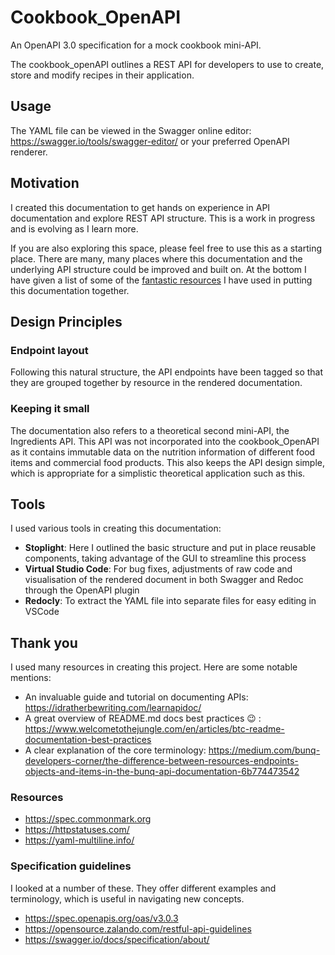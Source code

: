 # Cookbook_OpenAPI

An OpenAPI 3.0 specification for a mock cookbook mini-API. 

The cookbook_openAPI outlines a REST API for developers to use to create, store and modify recipes in their application. 

## Usage

The YAML file can be viewed in the Swagger online editor: https://swagger.io/tools/swagger-editor/ or your preferred OpenAPI renderer. 

## Motivation
I created this documentation to get hands on experience in API documentation and explore REST API structure. This is a work in progress and is evolving as I learn more. 

If you are also exploring this space, please feel free to use this as a starting place. There are many, many places where this documentation and the underlying API structure could be improved and built on. At the bottom I have given a list of some of the [fantastic resources](##Thank_you) I have used in putting this documentation together. 

## Design Principles
### Endpoint layout
<!-- The cookbook_openAPI holds recipes that are broken into three broad resources: recipe (the summary or meta data of the recipe), preparation and ingredients. The premise is that this allows rapid loading of each section in the customers' applications, as they do not have to pull the whole recipe at once. This also permits more flexibility in how the data is displayed.  -->

Following this natural structure, the API endpoints have been tagged so that they are grouped together by resource in the rendered documentation. 

### Keeping it small
The documentation also refers to a theoretical second mini-API, the Ingredients API. This API was not incorporated into the cookbook_OpenAPI as it contains immutable data on the nutrition information of different food items and commercial food products. This also keeps the API design simple, which is appropriate for a simplistic theoretical application such as this.

## Tools
I used various tools in creating this documentation:
- **Stoplight**: Here I outlined the basic structure and put in place reusable components, taking advantage of the GUI to streamline this process
- **Virtual Studio Code**: For bug fixes, adjustments of raw code and visualisation of the rendered document in both Swagger and Redoc through the OpenAPI plugin
- **Redocly**: To extract the YAML file into separate files for easy editing in VSCode

## Thank you
I used many resources in creating this project. Here are some notable mentions:
- An invaluable guide and tutorial on documenting APIs: https://idratherbewriting.com/learnapidoc/
- A great overview of README.md docs best practices &#128521; : https://www.welcometothejungle.com/en/articles/btc-readme-documentation-best-practices 
- A clear explanation of the core terminology: https://medium.com/bunq-developers-corner/the-difference-between-resources-endpoints-objects-and-items-in-the-bunq-api-documentation-6b774473542


### Resources
- https://spec.commonmark.org
- https://httpstatuses.com/
- https://yaml-multiline.info/


### Specification guidelines
I looked at a number of these. They offer different examples and terminology, which is useful in navigating new concepts. 
- https://spec.openapis.org/oas/v3.0.3
- https://opensource.zalando.com/restful-api-guidelines
- https://swagger.io/docs/specification/about/ 






